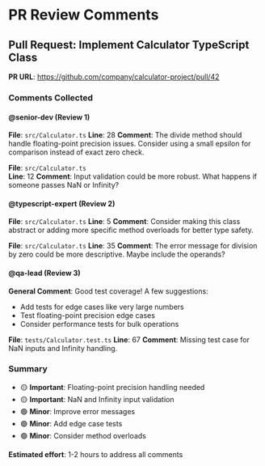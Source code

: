 # PR Review Comments

## Pull Request: Implement Calculator TypeScript Class

**PR URL**: https://github.com/company/calculator-project/pull/42

### Comments Collected

#### @senior-dev (Review 1)

**File**: `src/Calculator.ts`
**Line**: 28
**Comment**: The divide method should handle floating-point precision issues. Consider using a small epsilon for comparison instead of exact zero check.

**File**: `src/Calculator.ts`  
**Line**: 12
**Comment**: Input validation could be more robust. What happens if someone passes NaN or Infinity?

#### @typescript-expert (Review 2)

**File**: `src/Calculator.ts`
**Line**: 5
**Comment**: Consider making this class abstract or adding more specific method overloads for better type safety.

**File**: `src/Calculator.ts`
**Line**: 35
**Comment**: The error message for division by zero could be more descriptive. Maybe include the operands?

#### @qa-lead (Review 3)

**General Comment**: Good test coverage! A few suggestions:

- Add tests for edge cases like very large numbers
- Test floating-point precision edge cases
- Consider performance tests for bulk operations

**File**: `tests/Calculator.test.ts`
**Line**: 67
**Comment**: Missing test case for NaN inputs and Infinity handling.

### Summary

- 🟡 **Important**: Floating-point precision handling needed
- 🟡 **Important**: NaN and Infinity input validation
- 🟢 **Minor**: Improve error messages
- 🟢 **Minor**: Add edge case tests
- 🟢 **Minor**: Consider method overloads

**Estimated effort**: 1-2 hours to address all comments
